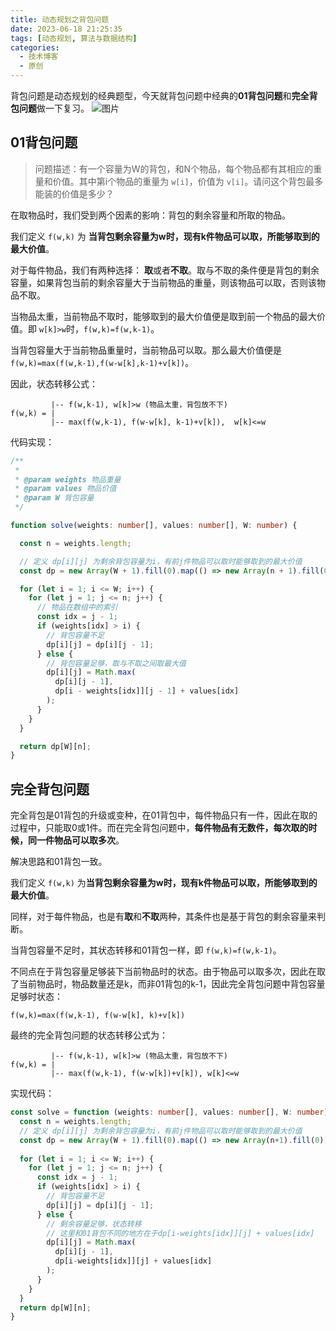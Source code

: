 ```yaml
---
title: 动态规划之背包问题
date: 2023-06-18 21:25:35
tags: [动态规划, 算法与数据结构]
categories:
  - 技术博客
  - 原创
---
```


背包问题是动态规划的经典题型，今天就背包问题中经典的**01背包问题**和**完全背包问题**做一下复习。
![图片](https://img.coolcao.site/file/fcebbaeaecbedee23d755.png)

<!-- more -->

## 01背包问题

> 问题描述：有一个容量为W的背包，和N个物品，每个物品都有其相应的重量和价值。其中第i个物品的重量为 `w[i]`，价值为 `v[i]`。请问这个背包最多能装的价值是多少？

在取物品时，我们受到两个因素的影响：背包的剩余容量和所取的物品。

我们定义 `f(w,k)` 为 **当背包剩余容量为w时，现有k件物品可以取，所能够取到的最大价值**。

对于每件物品，我们有两种选择： **取**或者**不取**。取与不取的条件便是背包的剩余容量，如果背包当前的剩余容量大于当前物品的重量，则该物品可以取，否则该物品不取。

当物品太重，当前物品不取时，能够取到的最大价值便是取到前一个物品的最大价值。即 `w[k]>w`时，`f(w,k)=f(w,k-1)`。

当背包容量大于当前物品重量时，当前物品可以取。那么最大价值便是 `f(w,k)=max(f(w,k-1),f(w-w[k],k-1)+v[k])`。

因此，状态转移公式：

```
         |-- f(w,k-1), w[k]>w (物品太重，背包放不下)
f(w,k) = |
         |-- max(f(w,k-1), f(w-w[k], k-1)+v[k]),  w[k]<=w

```

代码实现：

```ts
/**
 * 
 * @param weights 物品重量
 * @param values 物品价值
 * @param W 背包容量
 */

function solve(weights: number[], values: number[], W: number) {

  const n = weights.length;

  // 定义 dp[i][j] 为剩余背包容量为i，有前j件物品可以取时能够取到的最大价值
  const dp = new Array(W + 1).fill(0).map(() => new Array(n + 1).fill(0));

  for (let i = 1; i <= W; i++) {
    for (let j = 1; j <= n; j++) {
      // 物品在数组中的索引
      const idx = j - 1;
      if (weights[idx] > i) {
        // 背包容量不足
        dp[i][j] = dp[i][j - 1];
      } else {
        // 背包容量足够，取与不取之间取最大值
        dp[i][j] = Math.max(
          dp[i][j - 1],
          dp[i - weights[idx]][j - 1] + values[idx]
        );
      }
    }
  }

  return dp[W][n];
}
```



## 完全背包问题
完全背包是01背包的升级或变种，在01背包中，每件物品只有一件，因此在取的过程中，只能取0或1件。而在完全背包问题中，**每件物品有无数件，每次取的时候，同一件物品可以取多次**。

解决思路和01背包一致。

我们定义 `f(w,k)` 为**当背包剩余容量为w时，现有k件物品可以取，所能够取到的最大价值**。

同样，对于每件物品，也是有**取**和**不取**两种，其条件也是基于背包的剩余容量来判断。

当背包容量不足时，其状态转移和01背包一样，即 `f(w,k)=f(w,k-1)`。

不同点在于背包容量足够装下当前物品时的状态。由于物品可以取多次，因此在取了当前物品时，物品数量还是k，而非01背包的k-1，因此完全背包问题中背包容量足够时状态：

`f(w,k)=max(f(w,k-1), f(w-w[k], k)+v[k])`

最终的完全背包问题的状态转移公式为：

```
         |-- f(w,k-1), w[k]>w (物品太重，背包放不下)
f(w,k) = |
         |-- max(f(w,k-1), f(w-w[k])+v[k]), w[k]<=w
```


实现代码：

```ts
const solve = function (weights: number[], values: number[], W: number) { 
  const n = weights.length;
  // 定义 dp[i][j] 为剩余背包容量为i，有前j件物品可以取时能够取到的最大价值
  const dp = new Array(W + 1).fill(0).map(() => new Array(n+1).fill(0));
  
  for (let i = 1; i <= W; i++) {
    for (let j = 1; j <= n; j++) {
      const idx = j - 1;
      if (weights[idx] > i) {
        // 背包容量不足
        dp[i][j] = dp[i][j - 1];
      } else {
        // 剩余容量足够，状态转移
        // 这里和01背包不同的地方在于dp[i-weights[idx]][j] + values[idx]
        dp[i][j] = Math.max(
          dp[i][j - 1],
          dp[i-weights[idx]][j] + values[idx]
        );
      }
    }
  }
  return dp[W][n];
}
```




